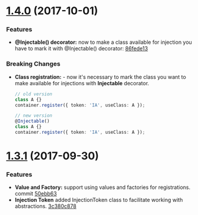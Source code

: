 <a name="1.4.0"></a>
# [1.4.0]() (2017-10-01)

### Features

* **@Injectable() decorator:** now to make a class available for injection you have to mark it with @Injectable() decorator: [86fede13](https://github.com/thohoh/container-ioc/commit/86fede13be7147079c36bc77e204ac21deb360bc)

### Breaking Changes
* **Class registration:** - now it's necessary to mark the class you want to make available for injections with **Injectable** decorator.
    ```Typescript
    // old version
    class A {}
    container.register({ token: 'IA', useClass: A });
    
    // new version
    @Injectable()
    class A {}
    container.register({ token: 'IA', useClass: A });
    ```


<a name="1.3.1"></a>
# [1.3.1]() (2017-09-30)

### Features

* **Value and Factory:** support using values and factories for registrations. commit
[50ebb63](https://github.com/thohoh/container-ioc/commit/50ebb63451878b262626446828f7b7ac5ce6afe5)
* **Injection Token** added InjectionToken class to facilitate working with abstractions. [3c380c878](https://github.com/thohoh/container-ioc/commit/3c380c878abef883b293007f97299d5053eafe5b)